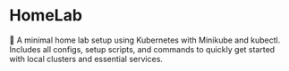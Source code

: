 # HomeLab
🧪 A minimal home lab setup using Kubernetes with Minikube and kubectl. Includes all configs, setup scripts, and commands to quickly get started with local clusters and essential services.
